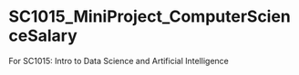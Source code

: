 # SC1015_MiniProject_ComputerScienceSalary
For SC1015: Intro to Data Science and Artificial Intelligence
